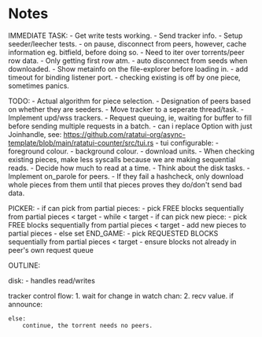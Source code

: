 # Notes

IMMEDIATE TASK:
    - Get write tests working.
    - Send tracker info.
    - Setup seeder/leecher tests.
    - on pause, disconnect from peers, however, cache information eg. bitfield, before doing so.
    - Need to iter over torrents/peer row data.
      - Only getting first row atm.
    - auto disconnect from seeds when downloaded.
    - Show metainfo on the file-explorer before loading in.
    - add timeout for binding listener port.
    - checking existing is off by one piece, sometimes panics.

TODO:
    - Actual algorithm for piece selection.
    - Designation of peers based on whether they are seeders.
    - Move tracker to a seperate thread/task.
    - Implement upd/wss trackers.
    - Request queuing, ie, waiting for buffer to fill before sending multiple requests in a batch.
    - can i replace Option<Joinhandle> with just Joinhandle, see: https://github.com/ratatui-org/async-template/blob/main/ratatui-counter/src/tui.rs
    - tui configurable:
      - foreground colour.
      - background colour.
      - download units.
    - When checking existing pieces, make less syscalls because we are making sequential reads.
        - Decide how much to read at a time.
        - Think about the disk tasks.
    - Implement on_parole for peers.
      - If they fail a hashcheck, only download whole pieces from them until that pieces proves they do/don't send bad data.

PICKER:
    - if can pick from partial pieces:
      - pick FREE blocks sequentially from partial pieces < target
    - while < target
      - if can pick new piece:
        - pick FREE blocks sequentially from partial pieces < target
        - add new pieces to partial pieces
      - else set END_GAME:
        - pick REQUESTED BLOCKS sequentially from partial pieces < target
          - ensure blocks not already in peer's own request queue 

OUTLINE:

disk:
    - handles read/writes 


tracker control flow:
    1. wait for change in watch chan:
    2. recv value.
    if announce:
        
    else: 
        continue, the torrent needs no peers.



